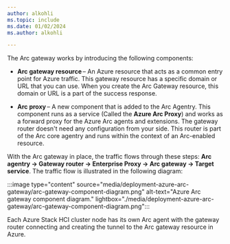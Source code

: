 ```yaml
---
author: alkohli
ms.topic: include
ms.date: 01/02/2024
ms.author: alkohli

---
```


The Arc gateway works by introducing the following components:

- **Arc gateway resource** – An Azure resource that acts as a common entry point for Azure traffic. This gateway resource has a specific domain or URL that you can use. When you create the Arc Gateway resource, this domain or URL is a part of the success response.  

- **Arc proxy** – A new component that is added to the Arc Agentry. This component runs as a service (Called  the **Azure Arc Proxy**) and works as a forward proxy for the Azure Arc agents and extensions.
    The gateway router doesn't need any configuration from your side. This router is part of the Arc core agentry and runs within the context of an Arc-enabled resource.

With the Arc gateway in place, the traffic flows through these steps: **Arc agentry → Gateway router → Enterprise Proxy → Arc gateway → Target service**.  The traffic flow is illustrated in the following diagram:

  :::image type="content" source="media/deployment-azure-arc-gateway/arc-gateway-component-diagram.png" alt-text="Azure Arc gateway component diagram." lightbox="./media/deployment-azure-arc-gateway/arc-gateway-component-diagram.png":::

  Each Azure Stack HCI cluster node has its own Arc agent with the gateway router connecting and creating the tunnel to the Arc gateway resource in Azure.


